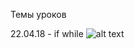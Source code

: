Темы уроков


22.04.18 - if while
![alt text](https://github.com/juniorya/lessons_start_junior/blob/master/esp32_pinmap.png) 
